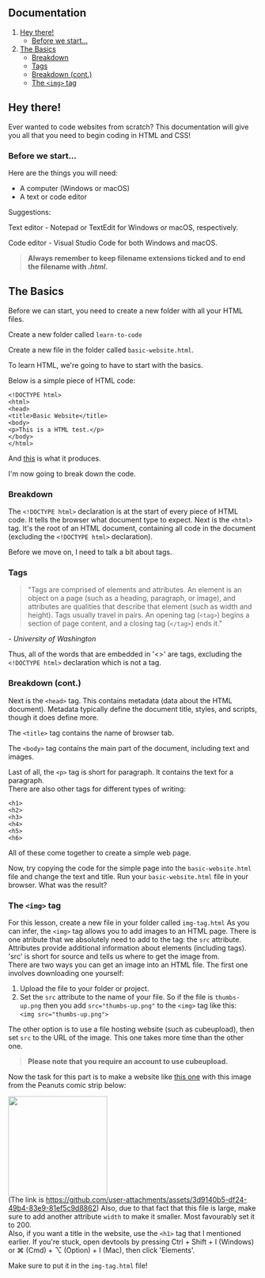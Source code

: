 <link href="style.css" rel="stylesheet">

## Documentation
1. [Hey there!](#hey-there)
   - [Before we start...](#before-we-start)
2. [The Basics](#the-basics)
   - [Breakdown](#breakdown)
   - [Tags](#tags)
   - [Breakdown (cont.)](#breakdown-cont)
   - [The `<img>` tag](#the-img-tag)

## Hey there!

Ever wanted to code websites from scratch? This documentation will give you all that you need to begin coding in HTML and CSS! 

### Before we start...

Here are the things you will need:

* A computer (Windows or macOS)
* A text or code editor

Suggestions:

Text editor - Notepad or TextEdit for Windows or macOS, respectively.

Code editor - Visual Studio Code for both Windows and macOS.

>**Always remember to keep filename extensions ticked and to end the filename with _.html_.**

## The Basics

Before we can start, you need to create a new folder with all your HTML files.

Create a new folder called `learn-to-code`

Create a new file in the folder called `basic-website.html`.

To learn HTML, we're going to have to start with the basics.

Below is a simple piece of HTML code:


```
<!DOCTYPE html>
<html>
<head>
<title>Basic Website</title>
<body>
<p>This is a HTML test.</p>
</body>
</html>
```
And [this](html/example-1.html) is what it produces.

I'm now going to break down the code.

### Breakdown

The `<!DOCTYPE html>` declaration is at the start of every piece of HTML code. It tells the browser what document type to expect.
Next is the `<html>` tag. It's the root of an HTML document, containing all code in the document (excluding the `<!DOCTYPE html>` declaration).


Before we move on, I need to talk a bit about tags.

### Tags

> "Tags are comprised of elements and attributes. An element is an object on a page (such as a heading, paragraph, or image), and attributes are qualities that describe that element (such as width and height). Tags usually travel in pairs. An opening tag (`<tag>`) begins a section of page content, and a closing tag (`</tag>`) ends it."

_- University of Washington_

Thus, all of the words that are embedded in '<>' are tags, excluding the `<!DOCTYPE html>` declaration which is not a tag.

### Breakdown (cont.)

Next is the `<head>` tag. This contains metadata (data about the HTML document). Metadata typically define the document title, styles, and scripts, though it does define more.

The `<title>` tag contains the name of browser tab.

The `<body>` tag contains the main part of the document, including text and images.

Last of all, the `<p>` tag is short for paragraph. It contains the text for a paragraph.<br/>
There are also other tags for different types of writing:
```
<h1>
<h2>
<h3>
<h4>
<h5>
<h6>
```

All of these come together to create a simple web page.

Now, try copying the code for the simple page into the `basic-website.html` file and change the text and title. Run your `basic-website.html` file in your browser. What was the result?

### The `<img>` tag
For this lesson, create a new file in your folder called `img-tag.html`
As you can infer, the `<img>` tag allows you to add images to an HTML page. There is one atribute that we absolutely need to add to the tag: the `src` attribute. Attributes provide additional information about elements (including tags). 'src' is short for source and tells us where to get the image from.<br/>
There are two ways you can get an image into an HTML file. The first one involves downloading one yourself:
1. Upload the file to your folder or project.
2. Set the `src` attribute to the name of your file. So if the file is `thumbs-up.png` then you add `src="thumbs-up.png"` to the `<img>` tag like this:<br/>
`<img src="thumbs-up.png">`

The other option is to use a file hosting website (such as cubeupload), then set `src` to the URL of the image. This one takes more time than the other one.<br/>
>**Please note that you require an account to use cubeupload.**

Now the task for this part is to make a website like [this one](/html/img-tag.html) with this image from the Peanuts comic strip below:

<img src="https://github.com/user-attachments/assets/3d9140b5-df24-49b4-83e9-81ef5c9d8862" width=200><br/>
(The link is https://github.com/user-attachments/assets/3d9140b5-df24-49b4-83e9-81ef5c9d8862)
Also, due to that fact that this file is large, make sure to add another attribute `width` to make it smaller. Most favourably set it to 200.<br/>
Also, if you want a title in the website, use the `<h1>` tag that I mentioned earlier. If you're stuck, open devtools by pressing Ctrl + Shift + I (Windows) or ⌘ (Cmd) + ⌥ (Option) + I (Mac), then click 'Elements'.

Make sure to put it in the `img-tag.html` file!
